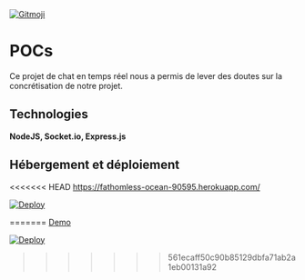 <a href="https://gitmoji.dev">
  <img src="https://img.shields.io/badge/gitmoji-%20😜%20😍-FFDD67.svg?style=flat-square" alt="Gitmoji">
</a>

# POCs

Ce projet de chat en temps réel nous a permis de lever des doutes sur la concrétisation de notre projet. 

## Technologies

**NodeJS, Socket.io, Express.js** 

## Hébergement et déploiement 

<<<<<<< HEAD
https://fathomless-ocean-90595.herokuapp.com/  

 
[![Deploy](https://www.herokucdn.com/deploy/button.png)](https://heroku.com/deploy?template=https://github.com/socketio/chat-example)







=======
[Demo](https://fathomless-ocean-90595.herokuapp.com/)  

 
[![Deploy](https://www.herokucdn.com/deploy/button.png)](https://heroku.com/deploy?template=https://github.com/socketio/chat-example)
>>>>>>> 561ecaff50c90b85129dbfa71ab2a1eb00131a92
